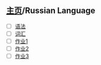 ## [主页](../README.md)/Russian Language
- [ ] [语法](./grammar.md)
- [ ] [词汇](./words.md)  
- [ ] [作业1](./Homework1.md)
- [ ] [作业2](./Homework2.md)
- [ ] [作业3](./Homework3.md)